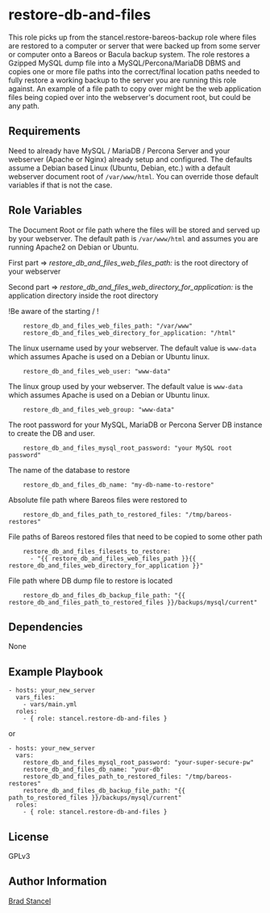 restore-db-and-files
=========

This role picks up from the stancel.restore-bareos-backup role where files are restored to a computer or server that were backed up from some server or computer onto a Bareos or Bacula backup system. The role restores a Gzipped MySQL dump file into a MySQL/Percona/MariaDB DBMS and copies one or more file paths into the correct/final location paths needed to fully restore a working backup to the server you are running this role against. An example of a file path to copy over might be the web application files being copied over into the webserver's document root, but could be any path.


Requirements
------------

Need to already have MySQL / MariaDB / Percona Server and your webserver (Apache or Nginx) already setup and configured. The defaults assume a Debian based Linux (Ubuntu, Debian, etc.) with a default webserver document root of `/var/www/html`. You can override those default variables if that is not the case.

Role Variables
--------------

The Document Root or file path where the files will be stored and served up by your webserver. The default path is `/var/www/html` and assumes you are running Apache2 on Debian or Ubuntu.

First part => *restore_db_and_files_web_files_path:* is the root directory of your webserver

Second part =>  *restore_db_and_files_web_directory_for_application:* is the application directory inside the root directory

!Be aware of the starting / !

```
    restore_db_and_files_web_files_path: "/var/www"
    restore_db_and_files_web_directory_for_application: "/html"
```
The linux username used by your webserver. The default value is `www-data` which assumes Apache is used on a Debian or Ubuntu linux.

```
	restore_db_and_files_web_user: "www-data"
```
The linux group used by your webserver. The default value is `www-data` which assumes Apache is used on a Debian or Ubuntu linux.

```
	restore_db_and_files_web_group: "www-data"
```
The root password for your MySQL, MariaDB or Percona Server DB instance to create the DB and user.
```
	restore_db_and_files_mysql_root_password: "your MySQL root password"
```
The name of the database to restore
```
	restore_db_and_files_db_name: "my-db-name-to-restore"
```
Absolute file path where Bareos files were restored to
```
	restore_db_and_files_path_to_restored_files: "/tmp/bareos-restores"
```
File paths of Bareos restored files that need to be copied to some other path
```
	restore_db_and_files_filesets_to_restore:
  	  - "{{ restore_db_and_files_web_files_path }}{{ restore_db_and_files_web_directory_for_application }}"
```
File path where DB dump file to restore is located
```
	restore_db_and_files_db_backup_file_path: "{{ restore_db_and_files_path_to_restored_files }}/backups/mysql/current"
```


Dependencies
------------

None

Example Playbook
----------------

	- hosts: your_new_server
	  vars_files:
	    - vars/main.yml
	  roles:
	    - { role: stancel.restore-db-and-files }


or 


	- hosts: your_new_server 
	  vars:
		restore_db_and_files_mysql_root_password: "your-super-secure-pw"
		restore_db_and_files_db_name: "your-db"
		restore_db_and_files_path_to_restored_files: "/tmp/bareos-restores"
  	    restore_db_and_files_db_backup_file_path: "{{ path_to_restored_files }}/backups/mysql/current"
	  roles:
	    - { role: stancel.restore-db-and-files }

License
-------

GPLv3

Author Information
------------------

[Brad Stancel](https://github.com/stancel)


